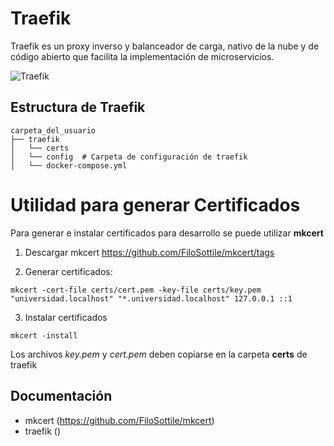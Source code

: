# Traefik
Traefik es un proxy inverso y balanceador de carga, nativo de la nube y de código abierto que facilita la implementación de microservicios.

![Traefik](https://doc.traefik.io/traefik/assets/img/traefik-architecture.png)
## Estructura de Traefik
```
carpeta_del_usuario
├── traefik
│   └── certs 
│   └── config  # Carpeta de configuración de traefik
│   └── docker-compose.yml
```
# Utilidad para generar Certificados
Para generar e instalar certificados para desarrollo se puede utilizar **mkcert** 
1. Descargar mkcert https://github.com/FiloSottile/mkcert/tags

2. Generar certificados:
```
mkcert -cert-file certs/cert.pem -key-file certs/key.pem "universidad.localhost" "*.universidad.localhost" 127.0.0.1 ::1
```
3. Instalar certificados
```
mkcert -install
```
Los archivos *key.pem* y *cert.pem* deben copiarse en la carpeta **certs** de traefik

## Documentación
- mkcert (https://github.com/FiloSottile/mkcert)
- traefik ()

